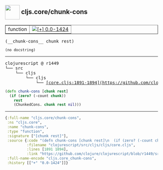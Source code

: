 ## <img width="48px" valign="middle" src="http://i.imgur.com/Hi20huC.png"> cljs.core/chunk-cons

 <table border="1">
<tr>
<td>function</td>
<td><a href="https://github.com/cljsinfo/api-refs/tree/0.0-1424"><img valign="middle" alt="[+] 0.0-1424" src="https://img.shields.io/badge/+-0.0--1424-lightgrey.svg"></a> </td>
</tr>
</table>

 <samp>
(__chunk-cons__ chunk rest)<br>
</samp>

```
(no docstring)
```

---

 <pre>
clojurescript @ r1449
└── src
    └── cljs
        └── cljs
            └── <ins>[core.cljs:1891-1894](https://github.com/clojure/clojurescript/blob/r1449/src/cljs/cljs/core.cljs#L1891-L1894)</ins>
</pre>

```clj
(defn chunk-cons [chunk rest]
  (if (zero? (-count chunk))
    rest
    (ChunkedCons. chunk rest nil)))
```


---

```clj
{:full-name "cljs.core/chunk-cons",
 :ns "cljs.core",
 :name "chunk-cons",
 :type "function",
 :signature ["[chunk rest]"],
 :source {:code "(defn chunk-cons [chunk rest]\n  (if (zero? (-count chunk))\n    rest\n    (ChunkedCons. chunk rest nil)))",
          :filename "clojurescript/src/cljs/cljs/core.cljs",
          :lines [1891 1894],
          :link "https://github.com/clojure/clojurescript/blob/r1449/src/cljs/cljs/core.cljs#L1891-L1894"},
 :full-name-encode "cljs.core_chunk-cons",
 :history [["+" "0.0-1424"]]}

```
